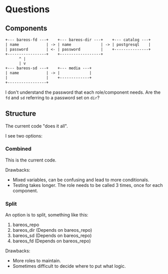 # Questions

## Components

```txt
+--- bareos-fd ---+    +--- bareos-dir ---+    +--- catalog ---+
| name            | -> | name             | -> | postgresql    |
| password        | <- | password         |    +---------------+
+-----------------+    +------------------+
      ^ |
      | v
+--- bareos-sd ---+    +--- media ---+
| name            | -> |             |
|                 |    +-------------+
+-----------------+
```

I don't understand the password that each role/component needs. Are the `fd` and `sd` referring to a password set on `dir`?

## Structure

The current code "does it all".

I see two options:

### Combined

This is the current code.

Drawbacks:

- Mixed variables, can be confusing and lead to more conditionals.
- Testing takes longer. The role needs to be called 3 times, once for each component.

### Split

An option is to split, something like this:

1. bareos_repo
2. bareos_dir (Depends on bareos_repo)
3. bareos_sd (Depends on bareos_repo)
4. bareos_fd (Depends on bareos_repo)

Drawbacks:

- More roles to maintain.
- Sometimes difficult to decide where to put what logic.
